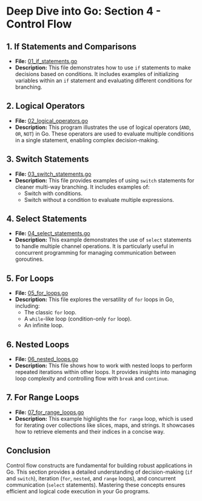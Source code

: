 # **Deep Dive into Go: Section 4 - Control Flow**

## **1. If Statements and Comparisons**
- **File:** [01_if_statements.go](control_flow/01_if_statements.go)  
- **Description:** This file demonstrates how to use `if` statements to make decisions based on conditions. It includes examples of initializing variables within an `if` statement and evaluating different conditions for branching.

## **2. Logical Operators**
- **File:** [02_logical_operators.go](control_flow/02_logical_operators.go)  
- **Description:** This program illustrates the use of logical operators (`AND`, `OR`, `NOT`) in Go. These operators are used to evaluate multiple conditions in a single statement, enabling complex decision-making.

## **3. Switch Statements**
- **File:** [03_switch_statements.go](control_flow/03_switch_statements.go)  
- **Description:** This file provides examples of using `switch` statements for cleaner multi-way branching. It includes examples of:
  - Switch with conditions.
  - Switch without a condition to evaluate multiple expressions.

## **4. Select Statements**
- **File:** [04_select_statements.go](control_flow/04_select_statements.go)  
- **Description:** This example demonstrates the use of `select` statements to handle multiple channel operations. It is particularly useful in concurrent programming for managing communication between goroutines.

## **5. For Loops**
- **File:** [05_for_loops.go](control_flow/05_for_loops.go)  
- **Description:** This file explores the versatility of `for` loops in Go, including:
  - The classic `for` loop.
  - A `while`-like loop (condition-only `for` loop).
  - An infinite loop.

## **6. Nested Loops**
- **File:** [06_nested_loops.go](control_flow/06_nested_loops.go)  
- **Description:** This file shows how to work with nested loops to perform repeated iterations within other loops. It provides insights into managing loop complexity and controlling flow with `break` and `continue`.

## **7. For Range Loops**
- **File:** [07_for_range_loops.go](control_flow/07_for_range_loops.go)  
- **Description:** This example highlights the `for range` loop, which is used for iterating over collections like slices, maps, and strings. It showcases how to retrieve elements and their indices in a concise way.

## **Conclusion**
Control flow constructs are fundamental for building robust applications in Go. This section provides a detailed understanding of decision-making (`if` and `switch`), iteration (`for`, `nested`, and `range` loops), and concurrent communication (`select` statements). Mastering these concepts ensures efficient and logical code execution in your Go programs.
